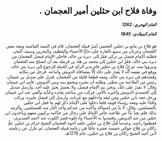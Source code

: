 <h1 dir="rtl">وفاة فلاح ابن حثلين أمير العجمان  .</h1>

<h5 dir="rtl">العام الهجري:  1262

العام الميلادي: 1845

</h5>

<p dir="rtl">هو فلاح بن مانع بن حثلين العجمي أميرُ قبيلة العجمان، قام في السنة الماضية ومعه بعض العُجمان وعربان من سبيع بالغارة على حاجِّ الأحساء والقطيف والبحرين وسيف البحر، فطلبه الإمام فيصل بن تركي ففَرَّ إلى  ديرة بن خالد، فأجلى الإمام فيصل العجمانَ من ديرة بني خالد، ففَرَّ ابن حثلين إلى محمد بن هاد بن قرملة بعد أن انسلخ منه العجمان وتبرؤوا منه، ثم إنَّ فلاح بن حثلين قام يدير الرأيَ في الحيلة للرجوعِ إلى ديرة بني خالد، ووقع في نفسِه أنَّه لا يَقدِرُ على ذلك إلَّا بمصافاة الدويش وأتباعه، فرحل من مكانِه وقصَدَهم في ديرة بني خالد، ومعه قطعةٌ قليلة من العجمان، فنزل على منديل بن غنيمان رئيسِ من الملاعبة من مطير، وطلبه أن يجيره ويجمع بينه وبين الدويش، فأبى ابن غنيمان وقال: لا نقدِرُ على ذلك، ونحن بيدِ الإمام فيصل، ولا يجسرُ يجيرُ عليه أحد، وأرسل منديل إلى الحميدي الدويش وأخبره بالأمر، فركب من ساعته بعَدَدِه وعُدَّتِه وألفى عند ابن غنيمان ورحل معه بابن حثلين ومن تَبِعَه وأدخلهم مع عُربانه، وأرسل إلى فيصل يخبره، وركب وافدًا عليه ومعه رؤساء قومِه فلما دخلوا على الإمام ذكَرَ لهم ما فعل ابن حثلين بالمسلمين، وقال: لا بدَّ من إمساكه وأخْذِه من عندكم وأخذ الثأر منه للمسلمين، وألزمه بذلك فلم يجِدْ بدًّا من طاعته، فأمر الإمامُ على رجال من خدَّامه يركبون معهم ويأخذون ابن حثلين من عند الدويش، وقصدوا به الأحساءَ وأدخلوه قصرَ الكوت عند أحمد السديري، فقطعوا رأسَه، وعندما قُتِلَ فلاح بن حثلين خلفه أخوه العجمان الشيخ حزام بن حثلين عمُّ راكان بن فلاح حوالي خمسة عشرة عامًا في زعامة قبيلة العجمان، ثم تنازل عن زعامته لابن أخيه الشيخ راكان بن فلاح بن حثلين، عام 1276هـ.</p></br>
